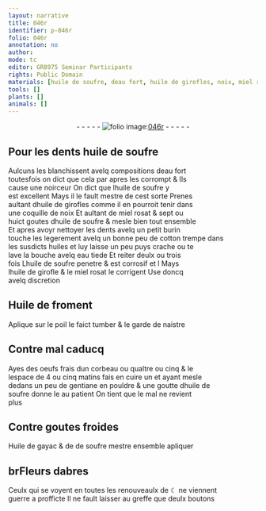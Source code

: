 ```yaml
---
layout: narrative
title: 046r
identifier: p-046r
folio: 046r
annotation: no
author:
mode: tc
editor: GR8975 Seminar Participants
rights: Public Domain
materials: [huile de soufre, deau fort, huile de girofles, noix, miel rosat, cotton, eau, huile de girofle, Huile de froment, oeufs frais dun corbeau, gentiane, Huile de gayac, de soufre, Fleurs dabres]
tools: []
plants: []
animals: []
---
```


<div class="folio" align="center">- - - - - <a href="http://gallica.bnf.fr/ark:/12148/btv1b10500001g/f97.item" target="_blank"><img src="https://cu-mkp.github.io/2017-workshop-edition/assets/photo-icon.png" alt="folio image: " style="display:inline-block; margin-bottom:-3px;"/>046r</a> - - - - - </div>  
  

## Pour les dents <span class="m">huile de soufre</span>

 
Aulcuns les blanchissent avelq compositions <span class="m">deau fort</span><br/> toutesfois on dict que cela par apres les corrompt & Ils<br/> cause une noirceur On dict que l<span class="m">huile de soufre</span> y<br/> est excellent Mays il le fault mestre de cest sorte Prenes<br/> aultant d<span class="m">huile de girofles</span> comme il en pourroit tenir dans<br/> une coquille de <span class="m">noix</span> Et aultant de <span class="m">miel rosat</span> & sept ou<br/> huict goutes dhuile de soufre & mesle bien tout ensemble<br/> Et apres avoyr nettoyer les dents avelq un petit burin<br/> touche les legerement avelq un bonne peu de <span class="m">cotton</span> trempe dans<br/> les susdicts huiles et luy laisse un peu puys crache ou te<br/> lave la bouche avelq <span class="m">eau</span> tiede Et reiter deulx ou trois<br/> fois L<span class="m">huile de soufre</span> penetre & est corrosif et l Mays<br/> l<span class="m">huile de girofle</span> & le miel rosat le corrigent Use doncq<br/> avelq discretion
 
 
  

## <span class="m">Huile de froment</span>

 
Aplique sur le poil le faict tumber & le garde de naistre
 
 
  

## Contre mal caducq

 
Ayes des <span class="m">oeufs frais dun corbeau</span> ou qualtre ou cinq & le<br/> lespace de 4 ou cinq matins fais en cuire un et ayant mesle<br/> dedans un peu de <span class="m">gentiane</span> en pouldre & une goutte d<span class="m">huile de<br/> soufre</span> donne le au patient On tient que le mal ne revient<br/> plus
 
 
  

## Contre goutes froides

 
<span class="m">Huile de gayac</span> & de <span class="m">de soufre</span> mestre ensemble apliquer
 
 
  

## br<span class="m">Fleurs dabres</span>

 
Ceulx qui se voyent en toutes les renouveaulx de ☾ ne viennent<br/> guerre a profficte Il ne fault laisser au greffe que deulx boutons
 

